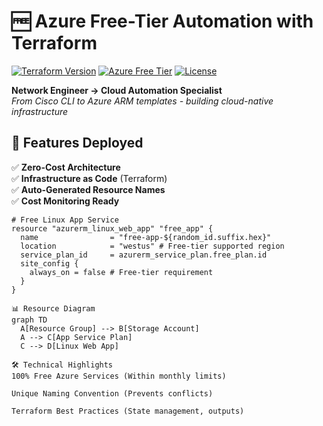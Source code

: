 # 🆓 Azure Free-Tier Automation with Terraform

[![Terraform Version](https://img.shields.io/badge/terraform-≥1.3-blue?logo=terraform)](https://www.terraform.io/)
[![Azure Free Tier](https://img.shields.io/badge/azure-free_tier-0089D6?logo=microsoft-azure)](https://azure.microsoft.com/free/)
[![License](https://img.shields.io/badge/license-MIT-green)](LICENSE)

**Network Engineer → Cloud Automation Specialist**  
*From Cisco CLI to Azure ARM templates - building cloud-native infrastructure*

## 🌟 Features Deployed
✅ **Zero-Cost Architecture**  
✅ **Infrastructure as Code** (Terraform)  
✅ **Auto-Generated Resource Names**  
✅ **Cost Monitoring Ready**

```hcl
# Free Linux App Service
resource "azurerm_linux_web_app" "free_app" {
  name                = "free-app-${random_id.suffix.hex}"
  location            = "westus" # Free-tier supported region
  service_plan_id     = azurerm_service_plan.free_plan.id
  site_config { 
    always_on = false # Free-tier requirement
  }
}

📊 Resource Diagram
graph TD
  A[Resource Group] --> B[Storage Account]
  A --> C[App Service Plan]
  C --> D[Linux Web App]

🛠️ Technical Highlights
100% Free Azure Services (Within monthly limits)

Unique Naming Convention (Prevents conflicts)

Terraform Best Practices (State management, outputs)
